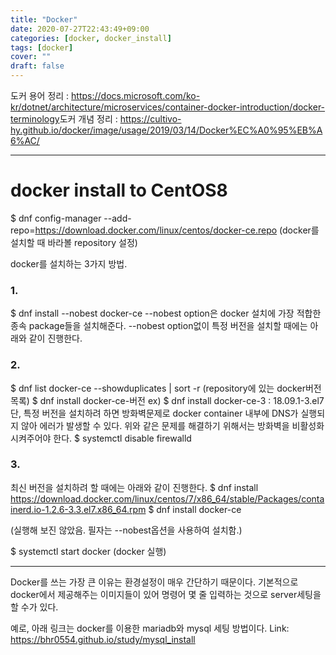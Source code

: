 ```yaml
---
title: "Docker"
date: 2020-07-27T22:43:49+09:00
categories: [docker, docker_install]
tags: [docker]
cover: ""
draft: false
---
```

도커 용어 정리 : <https://docs.microsoft.com/ko-kr/dotnet/architecture/microservices/container-docker-introduction/docker-terminology>도커 개념 정리 : <https://cultivo-hy.github.io/docker/image/usage/2019/03/14/Docker%EC%A0%95%EB%A6%AC/>

* * *
# docker install to CentOS8
$ dnf config-manager --add-repo=https://download.docker.com/linux/centos/docker-ce.repo (docker를 설치할 때 바라볼 repository 설정)

docker를 설치하는 3가지 방법.
### 1.
$ dnf install --nobest docker-ce
--nobest option은 docker 설치에 가장 적합한 종속 package들을 설치해준다.
--nobest option없이 특정 버전을 설치할 때에는 아래와 같이 진행한다.

### 2.
$ dnf list docker-ce --showduplicates | sort -r (repository에 있는 docker버전 목록)
$ dnf install docker-ce-버전
ex) $ dnf install docker-ce-3 : 18.09.1-3.el7
단, 특정 버전을 설치하려 하면 방화벽문제로 docker container 내부에 DNS가 실행되지 않아 에러가 발생할 수 있다.
위와 같은 문제를 해결하기 위해서는 방화벽을 비활성화시켜주어야 한다.
$ systemctl disable firewalld

### 3.
최신 버전을 설치하려 할 때에는 아래와 같이 진행한다.
$ dnf install https://download.docker.com/linux/centos/7/x86_64/stable/Packages/containerd.io-1.2.6-3.3.el7.x86_64.rpm
$ dnf install docker-ce

(실행해 보진 않았음. 필자는 --nobest옵션을 사용하여 설치함.)

$ systemctl start docker (docker 실행)

* * *
Docker를 쓰는 가장 큰 이유는 환경설정이 매우 간단하기 때문이다.
기본적으로 docker에서 제공해주는 이미지들이 있어 명령어 몇 줄 입력하는 것으로 server세팅을 할 수가 있다.

예로, 아래 링크는 docker를 이용한 mariadb와 mysql 세팅 방법이다.
Link: <https://bhr0554.github.io/study/mysql_install>
